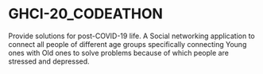 # GHCI-20_CODEATHON
Provide solutions for post-COVID-19 life. A Social networking application to connect all people of different age groups specifically  connecting Young ones with Old ones to solve problems because of which people are stressed and depressed.
